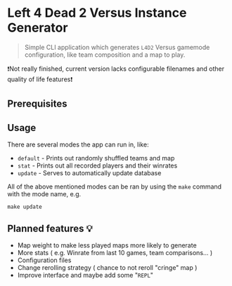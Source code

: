 # Left 4 Dead 2 Versus Instance Generator
 > Simple CLI application which generates `L4D2` Versus gamemode configuration, like team composition and a map to play.

❗Not really finished, current version lacks configurable filenames and other quality of life features❗

## Prerequisites

## Usage
There are several modes the app can run in, like:
- `default` - Prints out randomly shuffled teams and map
- `stat`    - Prints out all recorded players and their winrates
- `update`  - Serves to automatically update database

All of the above mentioned modes can be ran by using the `make` command with the mode name, e.g.  
```
make update
```

## Planned features 💡
- Map weight to make less played maps more likely to generate
- More stats ( e.g. Winrate from last 10 games, team comparisons... )
- Configuration files
- Change rerolling strategy ( chance to not reroll "cringe" map )
- Improve interface and maybe add some "`REPL`"